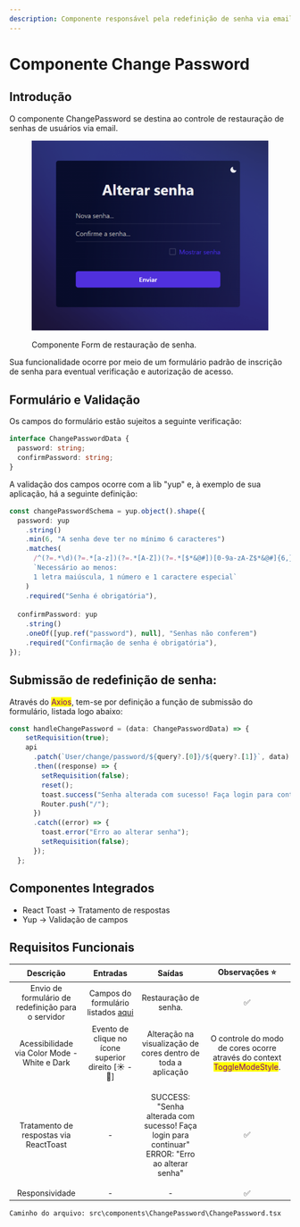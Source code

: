 ```yaml
---
description: Componente responsável pela redefinição de senha via email.
---
```


# Componente Change Password

## Introdução

O componente ChangePassword se destina ao controle de restauração de senhas de usuários via email.

<figure><img src="../../.gitbook/assets/image (2) (1).png" alt=""><figcaption><p>Componente Form de restauração de senha.</p></figcaption></figure>

Sua funcionalidade ocorre por meio de um formulário padrão de inscrição de senha para eventual verificação e autorização de acesso.

## Formulário e Validação

Os campos do formulário estão sujeitos a seguinte verificação:

```typescript
interface ChangePasswordData {
  password: string;
  confirmPassword: string;
}
```

A validação dos campos ocorre com a lib "yup" e, à exemplo de sua aplicação, há a seguinte definição:

```typescript
const changePasswordSchema = yup.object().shape({
  password: yup
    .string()
    .min(6, "A senha deve ter no mínimo 6 caracteres")
    .matches(
      /^(?=.*\d)(?=.*[a-z])(?=.*[A-Z])(?=.*[$*&@#])[0-9a-zA-Z$*&@#]{6,}$/,
      `Necessário ao menos: 
      1 letra maiúscula, 1 número e 1 caractere especial`
    )
    .required("Senha é obrigatória"),

  confirmPassword: yup
    .string()
    .oneOf([yup.ref("password"), null], "Senhas não conferem")
    .required("Confirmação de senha é obrigatória"),
});
```

## Submissão de redefinição de senha:

Através do <mark style="color:purple;">Axios</mark>, <mark style="color:purple;"></mark> tem-se por definição a função de submissão do formulário, listada logo abaixo:

```typescript
const handleChangePassword = (data: ChangePasswordData) => {
    setRequisition(true);
    api
      .patch(`User/change/password/${query?.[0]}/${query?.[1]}`, data)
      .then((response) => {
        setRequisition(false);
        reset();
        toast.success("Senha alterada com sucesso! Faça login para continuar");
        Router.push("/");
      })
      .catch((error) => {
        toast.error("Erro ao alterar senha");
        setRequisition(false);
      });
  };
```

## Componentes Integrados

* React Toast -> Tratamento de respostas
* Yup -> Validação de campos

## Requisitos Funcionais

|                      Descrição                     |                                          Entradas                                          |                                                   Saídas                                                  |                                               Observações ⭐                                               |
| :------------------------------------------------: | :----------------------------------------------------------------------------------------: | :-------------------------------------------------------------------------------------------------------: | :-------------------------------------------------------------------------------------------------------: |
| Envio de formulário de redefinição para o servidor | Campos do formulário listados [aqui](componente-change-password.md#formulario-e-validacao) |                                           Restauração de senha.                                           |                                                     ✅                                                     |
|    Acessibilidade via Color Mode - White e Dark    |                    Evento de clique no ícone superior direito \[☀ - 🌙]                    |                       Alteração na visualização de cores dentro de toda a aplicação                       | O controle do modo de cores ocorre através do context <mark style="color:purple;">ToggleModeStyle</mark>. |
|       Tratamento de respostas via ReactToast       |                                              -                                             | <p>SUCCESS: "Senha alterada com sucesso! Faça login para continuar"<br>ERROR: "Erro ao alterar senha"</p> |                                                     ✅                                                     |
|                   Responsividade                   |                                              -                                             |                                                     -                                                     |                                                     ✅                                                     |

```
Caminho do arquivo: src\components\ChangePassword\ChangePassword.tsx
```
